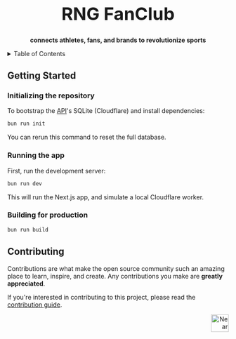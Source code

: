 <!-- markdownlint-disable MD014 -->
<!-- markdownlint-disable MD033 -->
<!-- markdownlint-disable MD041 -->
<!-- markdownlint-disable MD029 -->

<div align="center">

<h1 style="font-size: 2.5rem; font-weight: bold;">RNG FanClub</h1>

  <p>
    <strong>connects athletes, fans, and brands to revolutionize sports</strong>
  </p>

</div>

<details>
  <summary>Table of Contents</summary>

- [Getting Started](#getting-started)
  - [Initializing the repository](#initializing-the-repository)
  - [Running the app](#running-the-app)
  - [Building for production](#building-for-production)
- [Contributing](#contributing)

</details>

## Getting Started

### Initializing the repository

To bootstrap the [API](./apps/api)'s SQLite (Cloudflare) and install dependencies:

```bash
bun run init
```

You can rerun this command to reset the full database.

### Running the app

First, run the development server:

```bash
bun run dev
```

This will run the Next.js app, and simulate a local Cloudflare worker.

### Building for production

```bash
bun run build
```

## Contributing

Contributions are what make the open source community such an amazing place to learn, inspire, and create. Any contributions you make are **greatly appreciated**.

If you're interested in contributing to this project, please read the [contribution guide](./CONTRIBUTING).

<div align="right">
<a href="https://nearbuilders.org" target="_blank">
<img
  src="https://builders.mypinata.cloud/ipfs/QmWt1Nm47rypXFEamgeuadkvZendaUvAkcgJ3vtYf1rBFj"
  alt="Near Builders"
  height="40"
/>
</a>
</div>
